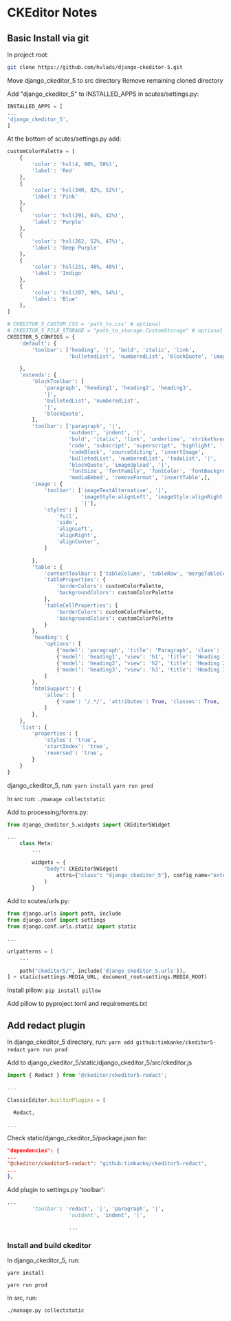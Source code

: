 # CKEditor Notes

## Basic Install via git

In project root:

```zsh
git clone https://github.com/hvlads/django-ckeditor-5.git
```

Move django_ckeditor_5 to src directory
Remove remaining cloned directory

Add "django_ckeditor_5" to INSTALLED_APPS in scutes/settings.py:

```python
INSTALLED_APPS = [
...
'django_ckeditor_5',
]
```

At the bottom of scutes/settings.py add:

```python
customColorPalette = [
    {
        'color': 'hsl(4, 90%, 58%)',
        'label': 'Red'
    },
    {
        'color': 'hsl(340, 82%, 52%)',
        'label': 'Pink'
    },
    {
        'color': 'hsl(291, 64%, 42%)',
        'label': 'Purple'
    },
    {
        'color': 'hsl(262, 52%, 47%)',
        'label': 'Deep Purple'
    },
    {
        'color': 'hsl(231, 48%, 48%)',
        'label': 'Indigo'
    },
    {
        'color': 'hsl(207, 90%, 54%)',
        'label': 'Blue'
    },
]

# CKEDITOR_5_CUSTOM_CSS = 'path_to.css' # optional
# CKEDITOR_5_FILE_STORAGE = "path_to_storage.CustomStorage" # optional
CKEDITOR_5_CONFIGS = {
    'default': {
        'toolbar': ['heading', '|', 'bold', 'italic', 'link',
                    'bulletedList', 'numberedList', 'blockQuote', 'imageUpload', ],

    },
    'extends': {
        'blockToolbar': [
            'paragraph', 'heading1', 'heading2', 'heading3',
            '|',
            'bulletedList', 'numberedList',
            '|',
            'blockQuote',
        ],
        'toolbar': ['paragraph', '|',
                    'outdent', 'indent', '|',
                    'bold', 'italic', 'link', 'underline', 'strikethrough',
                    'code', 'subscript', 'superscript', 'highlight', '|',
                    'codeBlock', 'sourceEditing', 'insertImage',
                    'bulletedList', 'numberedList', 'todoList', '|',
                    'blockQuote', 'imageUpload', '|',
                    'fontSize', 'fontFamily', 'fontColor', 'fontBackgroundColor',
                    'mediaEmbed', 'removeFormat', 'insertTable',],
        'image': {
            'toolbar': ['imageTextAlternative', '|',
                        'imageStyle:alignLeft', 'imageStyle:alignRight', 'imageStyle:alignCenter', 'imageStyle:side',
                        '|'],
            'styles': [
                'full',
                'side',
                'alignLeft',
                'alignRight',
                'alignCenter',
            ]

        },
        'table': {
            'contentToolbar': ['tableColumn', 'tableRow', 'mergeTableCells','tableProperties', 'tableCellProperties'],
            'tableProperties': {
                'borderColors': customColorPalette,
                'backgroundColors': customColorPalette
            },
            'tableCellProperties': {
                'borderColors': customColorPalette,
                'backgroundColors': customColorPalette
            }
        },
        'heading': {
            'options': [
                {'model': 'paragraph', 'title': 'Paragraph', 'class': 'ck-heading_paragraph'},
                {'model': 'heading1', 'view': 'h1', 'title': 'Heading 1', 'class': 'ck-heading_heading1'},
                {'model': 'heading2', 'view': 'h2', 'title': 'Heading 2', 'class': 'ck-heading_heading2'},
                {'model': 'heading3', 'view': 'h3', 'title': 'Heading 3', 'class': 'ck-heading_heading3'}
            ]
        },
        'htmlSupport': {
            'allow': [
                {'name': '/.*/', 'attributes': True, 'classes': True, 'styles': True}
            ]
        },
    },
    'list': {
        'properties': {
            'styles': 'true',
            'startIndex': 'true',
            'reversed': 'true',
        }
    }
}
```

django_ckeditor_5, run:
```yarn install```
```yarn run prod```

In src run:
```./manage collectstatic```

Add to processing/forms.py:

```python
from django_ckeditor_5.widgets import CKEditor5Widget

...
    class Meta:
        ...

        widgets = {
            "body": CKEditor5Widget(
                attrs={"class": "django_ckeditor_5"}, config_name="extends"
            )
        }
```

Add to scutes/urls.py:

```python
from django.urls import path, include
from django.conf import settings
from django.conf.urls.static import static

...

urlpatterns = [
    ...
    
    path("ckeditor5/", include('django_ckeditor_5.urls')),
] + static(settings.MEDIA_URL, document_root=settings.MEDIA_ROOT)
```

Install pillow:
```pip install pillow```

Add pillow to pyproject.toml and requirements.txt

## Add redact plugin

In django_ckeditor_5 directory, run:
```yarn add github:timkanke/ckeditor5-redact```
```yarn run prod```

Add to django_ckeditor_5/static/django_ckeditor_5/src/ckeditor.js

```js
import { Redact } from '@ckeditor/ckeditor5-redact';

...

ClassicEditor.builtinPlugins = [

  Redact,

...
```

Check static/django_ckeditor_5/package.json for:

```json
"dependencies": {
...
"@ckeditor/ckeditor5-redact": "github:timkanke/ckeditor5-redact",
...
},
```

Add plugin to settings.py 'toolbar':

```python
...
        'toolbar': 'redact', '|', 'paragraph', '|',
                    'outdent', 'indent', '|',
                    
                    ...
```

### Install and build ckeditor

In django_ckeditor_5, run:

```yarn install```

```yarn run prod```

In src, run:

```./manage.py collectstatic```
